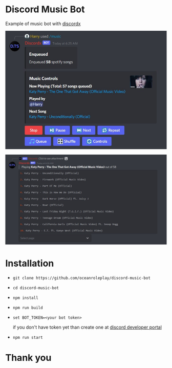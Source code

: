 # Discord Music Bot

Example of music bot with [discordx](https://www.npmjs.com/package/discordx)

![screenshot](./src/images/1.jpg)

![screenshot](./src/images/2.jpg)

# Installation

- `git clone https://github.com/oceanroleplay/discord-music-bot`
- `cd discord-music-bot`
- `npm install`
- `npm run build`
- `set BOT_TOKEN=<your bot token>`

  if you don't have token yet than create one at [discord developer portal](https://discord.com/developers/)

- `npm run start`

# Thank you
